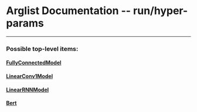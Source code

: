 # Arglist Documentation -- run/hyper-params

---

### Possible top-level items:
#### [FullyConnectedModel](./dl_manager_arglist__run__hyper-params__FullyConnectedModel.md)
#### [LinearConv1Model](./dl_manager_arglist__run__hyper-params__LinearConv1Model.md)
#### [LinearRNNModel](./dl_manager_arglist__run__hyper-params__LinearRNNModel.md)
#### [Bert](./dl_manager_arglist__run__hyper-params__Bert.md)